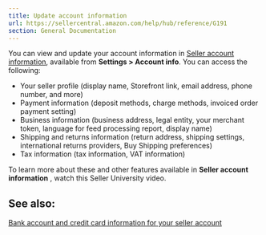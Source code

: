 ```yaml
---
title: Update account information
url: https://sellercentral.amazon.com/help/hub/reference/G191
section: General Documentation
---
```


You can view and update your account information in [Seller account
information](/hz/sc/account-information/ref=xx_acctinfo_dnav_xx), available
from **Settings > Account info**. You can access the following:

  * Your seller profile (display name, Storefront link, email address, phone number, and more)
  * Payment information (deposit methods, charge methods, invoiced order payment setting)
  * Business information (business address, legal entity, your merchant token, language for feed processing report, display name)
  * Shipping and returns information (return address, shipping settings, international returns providers, Buy Shipping preferences)
  * Tax information (tax information, VAT information)

To learn more about these and other features available in **Seller account
information** , watch this Seller University video.

## See also:

[Bank account and credit card information for your seller
account](/gp/help/G19791)

